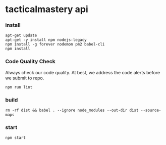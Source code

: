 # tacticalmastery api

### install
```
apt-get update
apt-get -y install npm nodejs-legacy
npm install -g forever nodemon pm2 babel-cli
npm install
```

### Code Quality Check

Always check our code quality. At best, we address the code alerts before we submit to repo.

`npm run lint`

### build
`rm -rf dist && babel . --ignore node_modules --out-dir dist --source-maps`

### start
`npm start`
